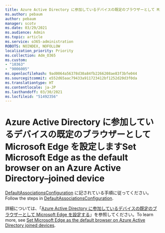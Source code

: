 ```yaml
---
title: Azure Active Directory に参加しているデバイスの既定のブラウザーとして Microsoft Edge を設定します
ms.author: pebaum
author: pebaum
manager: scotv
ms.date: 03/29/2021
ms.audience: Admin
ms.topic: article
ms.service: o365-administration
ROBOTS: NOINDEX, NOFOLLOW
localization_priority: Priority
ms.collection: Adm_O365
ms.custom:
- "10363"
- "9006005"
ms.openlocfilehash: 9ad0064a56378d30a84fb2266208ae83f3bfe044
ms.sourcegitcommit: e552d65aac79433a911723412bf1252d20d3f0da
ms.translationtype: HT
ms.contentlocale: ja-JP
ms.lasthandoff: 03/30/2021
ms.locfileid: "51492356"
---
```

# <a name="set-microsoft-edge-as-the-default-browser-on-an-azure-active-directoryjoined-device"></a><span data-ttu-id="6b7d8-102">Azure Active Directory に参加しているデバイスの既定のブラウザーとして Microsoft Edge を設定します</span><span class="sxs-lookup"><span data-stu-id="6b7d8-102">Set Microsoft Edge as the default browser on an Azure Active Directory–joined device</span></span>

<span data-ttu-id="6b7d8-103">[DefaultAssociationsConfiguration](https://go.microsoft.com/fwlink/?linkid=2132650) に記されている手順に従ってください。</span><span class="sxs-lookup"><span data-stu-id="6b7d8-103">Follow the steps in [DefaultAssociationsConfiguration](https://go.microsoft.com/fwlink/?linkid=2132650).</span></span>

<span data-ttu-id="6b7d8-104">詳細については、「[Azure Active Directory に参加しているデバイスの既定のブラウザーとして Microsoft Edge を設定する](https://go.microsoft.com/fwlink/?linkid=2132440)」を参照してください。</span><span class="sxs-lookup"><span data-stu-id="6b7d8-104">To learn more, see [Set Microsoft Edge as the default browser on Azure Active Directory joined devices](https://go.microsoft.com/fwlink/?linkid=2132440).</span></span>